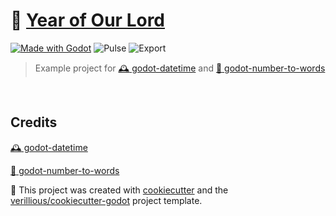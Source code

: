 # :scroll: [Year of Our Lord](https://verillious.github.io/yol)
[![Made with Godot](https://img.shields.io/badge/Made%20with-Godot-478CBF?style=flat&logo=godot%20engine&logoColor=white)](https://godotengine.org)
![Pulse](https://img.shields.io/github/commit-activity/m/verillious/yol)
![Export](https://github.com/verillious/yol/actions/workflows/godot-export.yml/badge.svg)

> Example project for [:mantelpiece_clock: godot-datetime](https://github.com/verillious/godot-datetime) and [:scroll: godot-number-to-words](https://github.com/verillious/godot-number-to-words)

<br>

Credits
-------

[:mantelpiece_clock: godot-datetime](https://github.com/verillious/godot-datetime)

[:scroll: godot-number-to-words](https://github.com/verillious/godot-number-to-words)

:cookie: This project was created with [cookiecutter](https://github.com/audreyr/cookiecutter) and the [verillious/cookiecutter-godot](https://github.com/verillious/cookiecutter-godot) project template.
